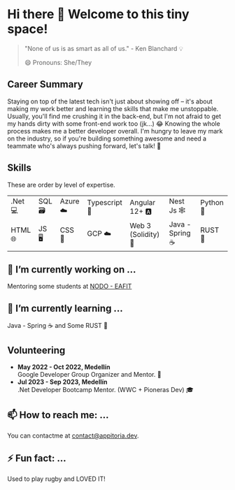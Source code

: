 # Hi there 👋 Welcome to this tiny space!
> "None of us is as smart as all of us." - Ken Blanchard 💡
>
> 😄 Pronouns: She/They

<!--
**appitoriadev/appitoriadev** is a ✨ _special_ ✨ repository because its `README.md` (this file) appears on your GitHub profile.

Here are some ideas to get you started:

- 🔭 I’m currently working on ...
- 🌱 I’m currently learning ...
- 👯 I’m looking to collaborate on ...
- 🤔 I’m looking for help with ...
- 💬 Ask me about ...
- 📫 How to reach me: ...
- 😄 Pronouns: ...
- ⚡ Fun fact: ...
-->

## Career Summary

Staying on top of the latest tech isn't just about showing off – it's about making my work better and learning the skills that make me unstoppable. 
Usually, you'll find me crushing it in the back-end, but I'm not afraid to get my hands dirty with some front-end work too (jk...) 😂 Knowing the whole process makes me a better developer overall. 
I'm hungry to leave my mark on the industry, so if you're building something awesome and need a teammate who's always pushing forward, let's talk! 🚀


## Skills
These are order by level of expertise.

<div align="center">
<table>
  <tr>
    <td>.Net 💻</td>
    <td>SQL 🗃️</td>
    <td>Azure ☁️</td>
    <td>Typescript 📜</td>
    <td>Angular 12+ 🅰️</td>
    <td>Nest Js 🕸️</td>
    <td>Python 🐍</td>
  </tr>
  <tr>
    <td>HTML 🌐</td>
    <td>JS 🖥️</td>
    <td>CSS 🎨</td>
    <td>GCP ☁️</td>
    <td>Web 3 (Solidity) 🔗</td>
    <td>Java - Spring ☕️</td>
    <td>RUST 🦀</td>
  </tr>
</table>
</div>


## 🔭 I’m currently working on ...
Mentoring some students at [NODO - EAFIT](https://es.nodoeafit.com/)


## 🌱 I’m currently learning ...
Java - Spring ☕️ and Some RUST 🦀


## Volunteering

- **May 2022 - Oct 2022, Medellín**  
  Google Developer Group Organizer and Mentor. 🌟
- **Jul 2023 - Sep 2023, Medellín**  
  .Net Developer Bootcamp Mentor. (WWC + Pioneras Dev) 🎓


## 📫 How to reach me: ...
You can contactme at [contact@appitoria.dev](mailto:contact@appitoria.dev).


## ⚡ Fun fact: ...
Used to play rugby and LOVED IT!
